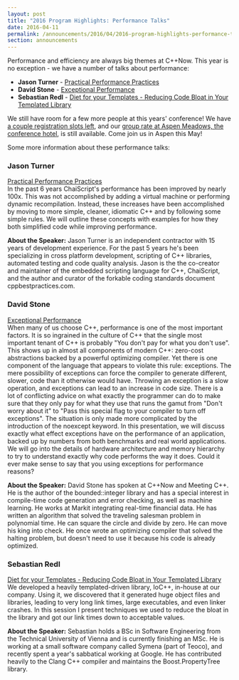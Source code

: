```yaml
---
layout: post
title: "2016 Program Highlights: Performance Talks"
date: 2016-04-11
permalink: /announcements/2016/04/2016-program-highlights-performance-talks/
section: announcements
---
```


Performance and efficiency are always big themes at C++Now. This year is no 
exception - we have a number of talks about performance: 

* **Jason Turner** - <a href="http://sched.co/6Sg7">Practical Performance Practices</a>
* **David Stone** - <a href="http://sched.co/6SYt">Exceptional Performance</a>
* **Sebastian Redl** - <a href="http://sched.co/6Sfr">Diet for your Templates - Reducing Code Bloat in Your Templated Library</a>

We still have room for a few more people at this years' conference! We have [a couple registration slots left](https://cppnow2016.eventbrite.com), and our [group rate at Aspen Meadows, the conference hotel](https://aws.passkey.com/g/54941837), is still available. Come join us in Aspen this May!

Some more information about these performance talks: 

<!--break-->

### Jason Turner

[Practical Performance Practices](http://sched.co/6Sg7)<br>
In the past 6 years ChaiScript's performance has been improved by nearly 100x. This was not accomplished by adding a virtual machine or performing dynamic recompilation. Instead, these increases have been accomplished by moving to more simple, cleaner, idiomatic C++ and by following some simple rules. We will outline these concepts with examples for how they both simplified code while improving performance. 

**About the Speaker:** Jason Turner is an independent contractor with 15 years of development experience. For the past 5 years he's been specializing in cross platform development, scripting of C++ libraries, automated testing and code quality analysis. Jason is the the co-creator and maintainer of the embedded scripting language for C++, ChaiScript, and the author and curator of the forkable coding standards document cppbestpractices.com.


### David Stone

[Exceptional Performance](http://sched.co/6SYt)<br>
When many of us choose C++, performance is one of the most important factors. It is so ingrained in the culture of C++ that the single most important tenant of C++ is probably "You don't pay for what you don't use". This shows up in almost all components of modern C++: zero-cost abstractions backed by a powerful optimizing compiler. Yet there is one component of the language that appears to violate this rule: exceptions. The mere possibility of exceptions can force the compiler to generate different, slower, code than it otherwise would have. Throwing an exception is a slow operation, and exceptions can lead to an increase in code size. There is a lot of conflicting advice on what exactly the programmer can do to make sure that they only pay for what they use that runs the gamut from "Don't worry about it" to "Pass this special flag to your compiler to turn off exceptions". The situation is only made more complicated by the introduction of the noexcept keyword. In this presentation, we will discuss exactly what effect exceptions have on the performance of an application, backed up by numbers from both benchmarks and real world applications. We will go into the details of hardware architecture and memory hierarchy to try to understand exactly why code performs the way it does. Could it ever make sense to say that you using exceptions for performance reasons?

**About the Speaker:** David Stone has spoken at C++Now and Meeting C++. He is the author of the bounded::integer library and has a special interest in compile-time code generation and error checking, as well as machine learning. He works at Markit integrating real-time financial data. He has written an algorithm that solved the traveling salesman problem in polynomial time. He can square the circle and divide by zero. He can move his king into check. He once wrote an optimizing compiler that solved the halting problem, but doesn't need to use it because his code is already optimized.


### Sebastian Redl

[Diet for your Templates - Reducing Code Bloat in Your Templated Library](http://sched.co/6Sfr)<br>
We developed a heavily templated-driven library, IoC++, in-house at our company. Using it, we discovered that it generated huge object files and libraries, leading to very long link times, large executables, and even linker crashes. In this session I present techniques we used to reduce the bloat in the library and got our link times down to acceptable values. 

**About the Speaker:** Sebastian holds a BSc in Software Engineering from the Technical University of Vienna and is currently finishing an MSc. He is working at a small software company called Symena (part of Teoco), and recently spent a year's sabbatical working at Google. He has contributed heavily to the Clang C++ compiler and maintains the Boost.PropertyTree library.
